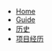 <!-- docs/_sidebar.md -->
* [Home](/)
* [Guide](guide.md "The greatest guide in the world")
* [历史](BlogPlan-GitPages/4+1/历史/)
* [项目经历](BlogPlan-GitPages/4+1/项目经历/)
